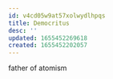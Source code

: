 ```yaml
---
id: v4cd05w9at57xolwydlhpqs
title: Democritus
desc: ''
updated: 1655452269618
created: 1655452202057
---
```


father of atomism